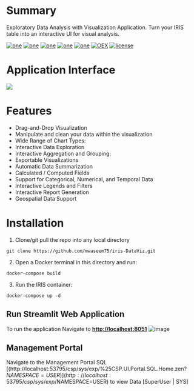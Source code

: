 
# Summary
Exploratory Data Analysis with Visualization Application. Turn your IRIS table into an interactive UI for visual analysis.

[![one](https://img.shields.io/badge/Platform-InterSystems%20IRIS-blue)](https://www.intersystems.com/data-platform/) [![one](https://img.shields.io/badge/WebFrameWork-Streamlit-Orange)](https://streamlit.io/) [![one](https://img.shields.io/badge/VectorStore-IRIS-blue)](https://www.intersystems.com/data-platform/) [![one](https://img.shields.io/badge/ORM-SQLAlchemy-teal)](https://www.sqlalchemy.org/)  [![one](https://img.shields.io/badge/PythonLib-pygwalker-yellow)](https://docs.kanaries.net/pygwalker) [![OEX](https://img.shields.io/badge/Available%20on-Intersystems%20Open%20Exchange-00b2a9.svg)](https://github.com/mwaseem75/iris-RAG-Gen/blob/main/LICENSE) [![license](https://img.shields.io/badge/License-MIT-blue.svg)](https://github.com/mwaseem75/iris-RAG-Gen/blob/main/LICENSE)

# Application Interface
![](https://github.com/mwaseem75/iris-DataViz/blob/main/appInfo.gif)

# Features
* Drag-and-Drop Visualization
* Manipulate and clean your data within the visualization
* Wide Range of Chart Types:
* Interactive Data Exploration
* Interactive Aggregation and Grouping:
* Exportable Visualizations
* Automatic Data Summarization
* Calculated / Computed Fields
* Support for Categorical, Numerical, and Temporal Data
* Interactive Legends and Filters
* Interactive Report Generation
* Geospatial Data Support


# Installation
1. Clone/git pull the repo into any local directory

```
git clone https://github.com/mwaseem75/iris-DataViz.git
```

2. Open a Docker terminal in this directory and run:

```
docker-compose build
```

3. Run the IRIS container:

```
docker-compose up -d 
```

## Run Streamlit Web Application
To run the application Navigate to [**http://localhost:8051**](http://localhost:8051) 
![image](https://github.com/user-attachments/assets/fb2c5b30-52ab-4ee5-afbc-2b236c01e261)

## Management Portal
Navigate to the Management Portal SQL [(http://localhost:53795/csp/sys/exp/%25CSP.UI.Portal.SQL.Home.zen?$NAMESPACE=USER)](http://localhost:53795/csp/sys/exp/%25CSP.UI.Portal.SQL.Home.zen?$NAMESPACE=USER) to view Data [SuperUser | SYS]
